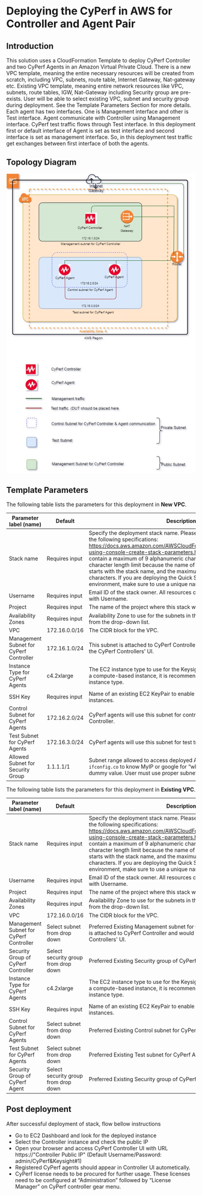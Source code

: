 # Deploying the CyPerf in AWS for Controller and Agent Pair      
## Introduction
This solution uses a CloudFormation Template to deploy CyPerf Controller and two CyPerf Agents in an Amazon Virtual Private Cloud.
There is a new VPC template, meaning the entire necessary resources will be created from scratch, including VPC, subnets, route table, Internet Gateway, Nat-gateway etc. 
Existing VPC template, meaning entire network resources like VPC, subnets, route tables, IGW, Nat-Gateway including Security group are pre-exists. User will be able to select existing VPC, subnet and security group during deployment.
See the Template Parameters Section for more details. Each agent has two interfaces. One is Management interface and other is Test interface. Agent communicate with Controller using Management interface. CyPerf test traffic flows through Test interface.  In this deployment first or default interface of Agent is set as test interface and second interface is set as management interface. So, in this deployment test traffic get exchanges between first interface of both the agents.

## Topology Diagram
![cyperf_controller_and_agent_pair](cyperf_controller_and_agent_pair.jpg)

## Template Parameters

The following table lists the parameters for this deployment in **New VPC**.

| **Parameter label (name)**                  | **Default**            | **Description**  |
| ----------------------- | ----------------- | ----- |
| Stack name            | Requires input   | Specify the deployment stack name. Please select the stack name as per the following specifications: https://docs.aws.amazon.com/AWSCloudFormation/latest/UserGuide/cfn-using-console-create-stack-parameters.html. The stack name can contain a maximum of 9 alphanumeric characters. Amazon imposes this character length limit because the name of other resources from this stack starts with the stack name, and the maximum resource name length is 64 characters. If you are deploying the Quick Start multiple times in the same environment, make sure to use a unique name. |
| Username      | Requires input       | Email ID of the stack owner. All resources created by this stack are tagged with Username. |
| Project | Requires input | The name of the project where this stack will be used. |
| Availability Zones | Requires input | Availability Zone to use for the subnets in the VPC. Select Availability Zone from the drop-down list. |
| VPC | 172.16.0.0/16 |The CIDR block for the VPC. |
| Management Subnet for CyPerf Controller | 172.16.1.0/24 | This subnet is attached to CyPerf Controller and would be used to access the CyPerf Controllers' UI. |
| Instance Type for CyPerf Agents | c4.2xlarge | The EC2 instance type to use for the Keysight CyPerf Agent instances. For a compute-based instance, it is recommended to use at least c4.2xlarge instance type. |
| SSH Key                   | Requires input            | Name of an existing EC2 KeyPair to enable SSH access to the CyPerf instances.  |
| Control Subnet for CyPerf Agents                   | 172.16.2.0/24            | CyPerf agents will use this subnet for control plane communication with Controller.  |
| Test Subnet for CyPerf Agents                   | 172.16.3.0/24            | CyPerf agents will use this subnet for test traffic.  |
| Allowed Subnet for Security Group                   | 1.1.1.1/1            | Subnet range allowed to access deployed AWS resources. Execute `curl ifconfig.co` to know MyIP or google for “what is my IP”. Default value is dummy value. User must use proper subnet range.   |

The following table lists the parameters for this deployment in **Existing VPC**.

| **Parameter label (name)**                   | **Default**            | **Description**  |
| ----------------------- | ----------------- | ----- |
| Stack name            | Requires input   | Specify the deployment stack name. Please select the stack name as per the following specifications: https://docs.aws.amazon.com/AWSCloudFormation/latest/UserGuide/cfn-using-console-create-stack-parameters.html. The stack name can contain a maximum of 9 alphanumeric characters. Amazon imposes this character length limit because the name of other resources from this stack starts with the stack name, and the maximum resource name length is 64 characters. If you are deploying the Quick Start multiple times in the same environment, make sure to use a unique name. |
| Username      | Requires input       | Email ID of the stack owner. All resources created by this stack are tagged with Username. |
| Project | Requires input | The name of the project where this stack will be used. |
| Availability Zones | Requires input | Availability Zone to use for the subnets in the VPC. Select Availability Zone from the drop-down list. |
| VPC | 172.16.0.0/16 |The CIDR block for the VPC. |
| Management Subnet for CyPerf Controller | Select subnet from drop down | Preferred Existing Management subnet for CyPerf Controller. This subnet is attached to CyPerf Controller and would be used to access the CyPerf Controllers' UI. |
| Security Group of CyPerf Controller                   | Select security group from drop down            | Preferred Existing Security group of CyPerf Controller.  |
| Instance Type for CyPerf Agents | c4.2xlarge | The EC2 instance type to use for the Keysight CyPerf Agent instances. For a compute-based instance, it is recommended to use at least c4.2xlarge instance type. |
| SSH Key                   | Requires input            | Name of an existing EC2 KeyPair to enable SSH access to the CyPerf instances.  |
| Control Subnet for CyPerf Agents                   | Select subnet from drop down            | Preferred Existing Control subnet for CyPerf Agent.  |
| Test Subnet for CyPerf Agents                   | Select subnet from drop down            | Preferred Existing Test subnet for CyPerf Agent.  |
| Security Group of CyPerf Agent                   | Select security group from drop down            | Preferred Existing Security group of CyPerf Agent.   |


## Post deployment

After successful deployment of stack, flow bellow instructions

-	Go to EC2 Dashboard and look for the deployed instance
-	Select the Controller instance and check the public IP 
-	Open your browser and access CyPerf Controller UI with URL https://"Controller Public IP" (Default Username/Password: admin/CyPerf&Keysight#1)
-   Registered CyPerf agents should appear in Controller UI autometically.
-   CyPerf license needs to be procured for further usage. These licenses need to be configured at “Administration” followed by “License Manager” on CyPerf controller gear menu.